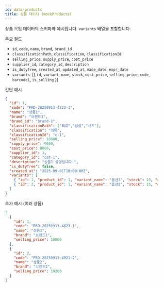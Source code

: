 ```yaml
---
id: data-products
title: 상품 데이터 (mockProducts)
---
```


상품 목업 데이터의 스키마와 예시입니다. `variants` 배열을 포함합니다.

주요 필드

- `id`, `code`, `name`, `brand`, `brand_id`
- `classificationPath`, `classification`, `classificationId`
- `selling_price`, `supply_price`, `cost_price`
- `supplier_id`, `category_id`, `description`
- `is_dutyfree`, `created_at`, `updated_at`, `made_date`, `expr_date`
- `variants`: [{ `id`, `variant_name`, `stock`, `cost_price`, `selling_price`, `code`, `barcode1`, `is_selling` }]

간단 예시

```json
{
  "id": 1,
  "code": "PRD-20250913-4823-1",
  "name": "상품1",
  "brand": "브랜드1",
  "brand_id": "brand-1",
  "classificationPath": ["의류","남성","셔츠"],
  "classification": "의류",
  "classificationId": "c-1",
  "selling_price": 10000,
  "supply_price": 9000,
  "cost_price": 8000,
  "supplier_id": 1,
  "category_id": "cat-1",
  "description": "상품1 설명입니다.",
  "is_dutyfree": false,
  "created_at": "2025-09-01T10:00:00Z",
  "variants": [
    { "id": 1, "product_id": 1, "variant_name": "옵션1", "stock": 10, "cost_price": 8000, "selling_price": 10000, "code": "VAR1-1", "barcode1": "880000011", "is_selling": true },
    { "id": 2, "product_id": 1, "variant_name": "옵션2", "stock": 15, "cost_price": 8500, "selling_price": 10500, "code": "VAR1-2", "barcode1": "880000012", "is_selling": true }
  ]
}
```

추가 예시 (여러 상품)

```json
[
  {
    "id": 1,
    "code": "PRD-20250913-4823-1",
    "name": "상품1",
    "brand": "브랜드1",
    "selling_price": 10000
  },
  {
    "id": 2,
    "code": "PRD-20250913-4921-2",
    "name": "상품2",
    "brand": "브랜드2",
    "selling_price": 10200
  }
]
```


